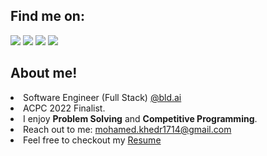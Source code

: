 ## 	Find me on:
[<img src="https://img.shields.io/badge/linkedin-%230077B5.svg?&style=for-the-badge&logo=linkedin&logoColor=white"/>](https://www.linkedin.com/in/muhamed-khedr/)
[<img src="https://img.shields.io/badge/leetcode-%2312100E.svg?&style=for-the-badge&logo=leetcode&logoColor=FFA116"/>](https://leetcode.com/khedr7/)
[<img src="https://img.shields.io/badge/codeforces-%2312100E.svg?&style=for-the-badge&logo=codeforces&logoColor=FFA116&color=28A745"/>](https://codeforces.com/profile/Khedr/)
[<img src="https://img.shields.io/badge/telegram-%2312100E.svg?&style=for-the-badge&logo=telegram&color=405DE6"/>](https://t.me/mohameed07/) 

## About me!
<li> Software Engineer (Full Stack) <a href="https://www.bld.ai/"> @bld.ai </a> </li>
<li> ACPC 2022 Finalist. </li>
<li> I enjoy <strong>Problem Solving</strong> and <strong>Competitive Programming</strong>. </li>
<li> Reach out to me: <a href="mailto:mohamed.khedr1714@gmail.com">mohamed.khedr1714@gmail.com</a> </li>
<li> Feel free to checkout my <a href="https://drive.google.com/file/d/1ZBpV773XtLfxQOb3X3JHB5N3vsaiVg9p/view?usp=drive_link" target="_blank">Resume</a> </li>

